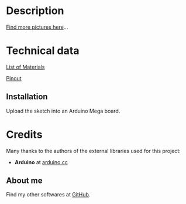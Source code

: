 # Description

[Find more pictures here](webpages/pictures)...

# Technical data

[List of Materials](webpages/bill_of_material)

[Pinout](webpages/pinout)

## Installation

Upload the sketch into an Arduino Mega board.   


# Credits

Many thanks to the authors of the external libraries used for this project:  
* **Arduino** at [arduino.cc](https://www.arduino.cc)




## About me

Find my other softwares at [GitHub](https://sphinkie.github.io).

